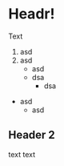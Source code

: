 # Headr!
Text

1. asd
2. asd
    * asd
    * dsa
        * dsa

* asd
    * asd

## Header 2
text text